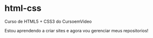 # html-css
 Curso de HTML5 + CSS3 do CursoemVideo

Estou aprendendo a criar sites e agora vou gerenciar meus repositorios!

